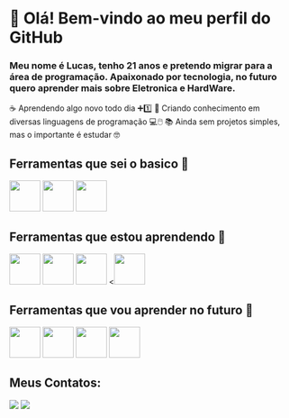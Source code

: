 # 👋 Olá! Bem-vindo ao meu perfil do GitHub

### Meu nome é Lucas, tenho 21 anos e pretendo migrar para a área de programação. Apaixonado por tecnologia, no futuro quero aprender mais sobre Eletronica e HardWare.

☕ Aprendendo algo novo todo dia ➕1️⃣
🧠 Criando conhecimento em diversas linguagens de programação 💻🖱️
📚 Ainda sem projetos simples, mas o importante é estudar 🤓

## Ferramentas que sei o basico 📝
<img loading="lazy" src="https://cdn.jsdelivr.net/gh/devicons/devicon@latest/icons/mysql/mysql-original-wordmark.svg" width="55" height="55" /> <img loading="lazy" src="https://cdn.jsdelivr.net/gh/devicons/devicon@latest/icons/python/python-original.svg" width="55" height="55" />  <img loading="lazy" src="https://cdn.jsdelivr.net/gh/devicons/devicon@latest/icons/javascript/javascript-original.svg" width="55" height="55"/>

##  Ferramentas que estou aprendendo 👾
<img loading="lazy" src="https://cdn.jsdelivr.net/gh/devicons/devicon@latest/icons/java/java-original.svg" width="55" height="55" /> <img loading="lazy" src="https://cdn.jsdelivr.net/gh/devicons/devicon@latest/icons/git/git-original.svg" width="55" height="55" />  <img loading="lazy" src="https://cdn.jsdelivr.net/gh/devicons/devicon@latest/icons/html5/html5-original.svg" width="55" height="55" /> <<img loading="lazy" src="https://cdn.jsdelivr.net/gh/devicons/devicon@latest/icons/css3/css3-original.svg" width="55" height="55" />

## Ferramentas que vou aprender no futuro 💬
<img loading="lazy" src="https://cdn.jsdelivr.net/gh/devicons/devicon@latest/icons/csharp/csharp-original.svg" width="55" height="55" /> <img loading="lazy" src="https://cdn.jsdelivr.net/gh/devicons/devicon@latest/icons/php/php-original.svg" width="55" height="55" /> <img loading="lazy" src="https://cdn.jsdelivr.net/gh/devicons/devicon@latest/icons/linux/linux-original.svg" width="55" height="55" /> <img loading="lazy" src="https://cdn.jsdelivr.net/gh/devicons/devicon@latest/icons/amazonwebservices/amazonwebservices-original-wordmark.svg" width="55" height="55" />


## Meus Contatos:
<div>
<a href = "mailto:lucas.lemes2079@gmail.com"><img loading="lazy" src="https://img.shields.io/badge/Gmail-D14836?style=for-the-badge&logo=gmail&logoColor=white" target="_blank"></a>
<a href="https://www.linkedin.com/in/lemes-" target="_blank"><img loading="lazy" src="https://img.shields.io/badge/-LinkedIn-%230077B5?style=for-the-badge&logo=linkedin&logoColor=white" target="_blank"></a>   
</div>

